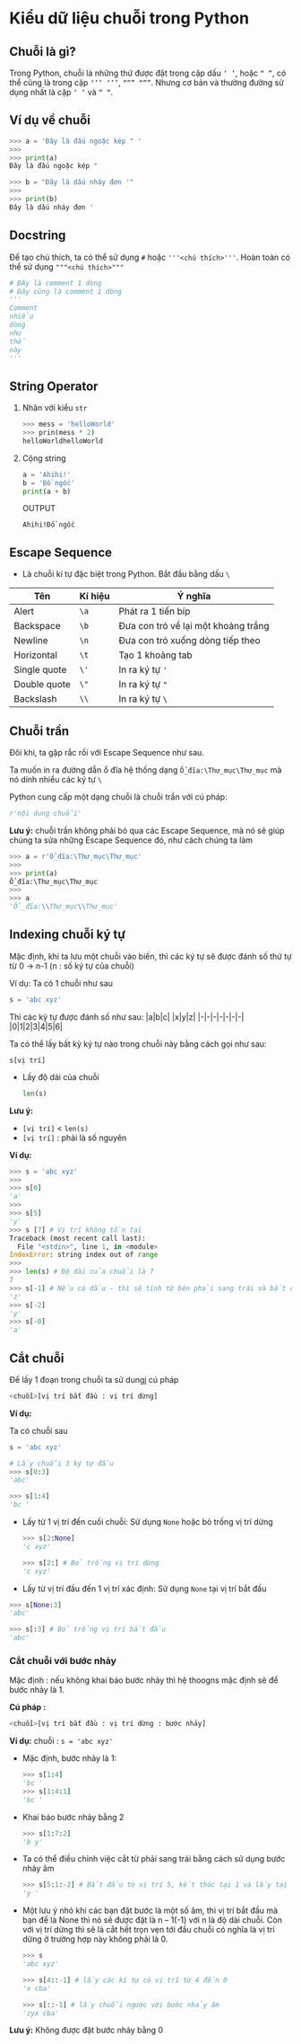# Kiểu dữ liệu chuỗi trong Python

## Chuỗi là gì?
Trong Python, chuỗi là những thứ được đặt trong cặp dấu `‘ ’`, hoặc `“ ”`,  có thể cũng là trong cặp  `‘’’ ‘’’`, `“”” “””`. Nhưng cơ bản và thường đường sử dụng nhất là cặp `‘ ‘` và `“ “`.

## Ví dụ về chuỗi
```py
>>> a = 'Đây là đấu ngoặc kép " '
>>> 
>>> print(a)
Đây là đấu ngoặc kép " 
```

```py
>>> b = "Đây là dấu nháy đơn '"
>>> 
>>> print(b)
Đây là dấu nháy đơn '
```

## Docstring
Để tạo chú thích, ta có thể sử dụng `#` hoặc `'''<chú thích>'''`. Hoàn toàn có thể sử dụng `"""<chú thích>"""`
```py
# ĐÂy là comment 1 dòng
# Đây cũng là comment 1 dòng
'''
Comment 
nhiều
dòng
như
thế
này
'''
```

## String Operator
1. Nhân với kiểu `str`
    ```py
    >>> mess = 'helloWorld'
    >>> prin(mess * 2)
    helloWorldhelloWorld
    ```

2. Cộng string
    ```py
    a = 'Ahihi!'
    b = 'Đồ ngốc'
    print(a + b)
    ```
    OUTPUT
    ```
    Ahihi!Đồ ngốc
    ```

## Escape Sequence
- Là chuỗi kí tự đặc biệt trong Python. Bắt đầu bằng dấu `\`

|Tên|Kí hiệu|Ý nghĩa|
|---|-------|-------|
|Alert|`\a`|Phát ra 1 tiến bíp|
|Backspace|`\b`|Đưa con trỏ về lại một khoảng trắng|
|Newline|`\n`|Đưa con trỏ xuống dòng tiếp theo|
|Horizontal|`\t`|Tạo 1 khoảng tab|
|Single quote|`\'`|In ra ký tự `'`|
|Double quote|`\"`|In ra ký tự `"`|
|Backslash|`\\`|In ra ký tự `\`|

## Chuỗi trần
Đôi khi, ta gặp rắc rối với Escape Sequence như sau.

Ta muốn in ra đường dẫn ổ đĩa hệ thống dạng `Ổ_đĩa:\Thư_mục\Thư_mục` mà nó dính nhiều các ký tự `\`

Python cung cấp một dạng chuỗi là chuỗi trần với cú pháp:
```py
r'nội dung chuỗi'
```

**Lưu ý:** chuỗi trần không phải bỏ qua các Escape Sequence, mà nó sẽ giúp chúng ta sửa những Escape Sequence đó, như cách chúng ta làm
```py
>>> a = r'Ổ_đĩa:\Thư_mục\Thư_mục'
>>>
>>> print(a)
Ổ_đĩa:\Thư_mục\Thư_mục
>>> 
>>> a
'Ổ_đĩa:\\Thư_mục\\Thư_mục'
```

## Indexing chuỗi ký tự
Mặc định, khi ta lưu một chuỗi vào biến, thì các ký tự sẽ được đánh số thứ tự từ 0 -> n-1 (n : số ký tự của chuỗi)

Ví dụ: 
Ta có 1 chuỗi như sau
```py
s = 'abc xyz'
```

Thì các ký tự được đánh số như sau:
|a|b|c| |x|y|z|
|-|-|-|-|-|-|-|
|0|1|2|3|4|5|6|

Ta có thể lấy bất kỳ ký tự nào trong chuỗi này bằng cách gọi như sau:
```
s[vị trí]
```

- Lấy độ dài của chuỗi
    ```py
    len(s)
    ```

**Lưu ý:** 
- `[vị trí]` < `len(s)`
- `[vị trí]` : phải là số nguyên

**Ví dụ:**
```py
>>> s = 'abc xyz'
>>> 
>>> s[0]
'a'
>>> 
>>> s[5]
'y'
>>> s [7] # Vị trí không tồn tại
Traceback (most recent call last):
  File "<stdin>", line 1, in <module>
IndexError: string index out of range
>>>
>>> len(s) # Độ dài của chuỗi là 7
7
>>> s[-1] # Nếu có dấu - thì sẽ tính từ bên phải sang trái và bắt đầu bằng 1
'z'
>>> s[-2] 
'y'
>>> s[-0]
'a'
```

## Cắt chuỗi
Để lấy 1 đoạn trong chuỗi ta sử dungj cú pháp
```py
<chuỗi>[vị trí bắt đầu : vị trí dừng]
```

**Ví dụ:**

Ta có chuỗi sau
```py
s = 'abc xyz'

# Lấy chuỗi 3 ký tự đầu
>>> s[0:3]
'abc'

>>> s[1:4]
'bc '
```

- Lấy từ 1 vị trí đến cuối chuỗi: Sử dụng `None` hoặc bỏ trống vị trí dừng
    ```py
    >>> s[2:None]
    'c xyz'

    >>> s[2:] # Bỏ trống vị trí dừng
    'c xyz'
    ```

- Lấy từ vị trí đầu đến 1 vị trí xác định: Sử dụng `None` tại vị trí bắt đầu
```py
>>> s[None:3]
'abc'

>>> s[:3] # Bỏ trống vị trí bắt đầu
'abc'
```

### Cắt chuỗi với bước nhảy
Mặc định : nếu không khai báo bước nhảy thì hệ thoogns mặc định sẽ để bước nhảy là 1.

**Cú pháp :**
```py
<chuỗi>[vị trí bắt đầu : vị trí dừng : bước nhảy]
```

**Ví dụ:** chuỗi : `s = 'abc xyz'`
- Mặc định, bước nhảy là 1:
    ```py
    >>> s[1:4]
    'bc '
    >>> s[1:4:1]
    'bc '
    ```

- Khai báo bước nhảy bằng 2
    ```py
    >>> s[1:7:2]
    'b y'
    ```

- Ta có thể điều chỉnh việc cắt từ phải sang trái bằng cách sử dụng bước nhảy âm
    ```py
    >>> s[5:1:-2] # Bắt đầu từ vị trí 5, kết thúc tại 1 và lấy tại vị trí 5, 3
    'y '
    ```

- Một lưu ý nhỏ khi các bạn đặt bước là một số âm, thì vị trí bắt đầu mà bạn để là None thì nó sẽ được đặt là n – 1(-1) với n là độ dài chuỗi. Còn với vị trí dừng thì sẽ là cắt hết trọn vẹn tới đầu chuỗi có nghĩa là vị trí dừng ở trường hợp này không phải là 0.
    ```py
    >>> s
    'abc xyz'

    >>> s[4::-1] # lấy các kí tự có vị trí từ 4 đến 0
    'x cba'

    >>> s[::-1] # lấy chuỗi ngược với bước nhảy âm
    'zyx cba'
    ```

**Lưu ý:** Không được đặt bước nhảy bằng 0

